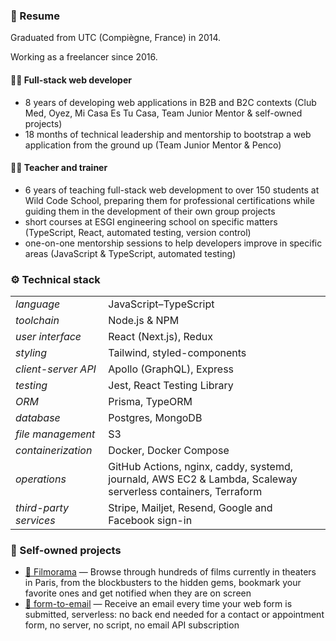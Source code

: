 ### 📝 Resume

Graduated from UTC (Compiègne, France) in 2014.

Working as a freelancer since 2016.

#### 🧑‍💻 Full-stack web developer

- 8 years of developing web applications in B2B and B2C contexts (Club Med, Oyez, Mi Casa Es Tu Casa, Team Junior Mentor & self-owned projects)
- 18 months of technical leadership and mentorship to bootstrap a web application from the ground up (Team Junior Mentor & Penco)

#### 👨‍🏫 Teacher and trainer

- 6 years of teaching full-stack web development to over 150 students at Wild Code School, preparing them for professional certifications while guiding them in the development of their own group projects
- short courses at ESGI engineering school on specific matters (TypeScript, React, automated testing, version control)
- one-on-one mentorship sessions to help developers improve in specific areas (JavaScript & TypeScript, automated testing)

### ⚙️ Technical stack

|                        |                                                                                                              |
| ---------------------- | ------------------------------------------------------------------------------------------------------------ |
| _language_             | JavaScript–TypeScript                                                                                        |
| _toolchain_            | Node.js & NPM                                                                                                |
| _user interface_       | React (Next.js), Redux                                                                                       |
| _styling_              | Tailwind, styled-components                                                                                  |
| _client-server API_    | Apollo (GraphQL), Express                                                                                    |
| _testing_              | Jest, React Testing Library                                                                                  |
| _ORM_                  | Prisma, TypeORM                                                                                              |
| _database_             | Postgres, MongoDB                                                                                            |
| _file management_      | S3                                                                                                           |
| _containerization_     | Docker, Docker Compose                                                                                       |
| _operations_           | GitHub Actions, nginx, caddy, systemd, journald, AWS EC2 & Lambda, Scaleway serverless containers, Terraform |
| _third-party services_ | Stripe, Mailjet, Resend, Google and Facebook sign-in                                                         |

### 🌱 Self-owned projects

- [:link: Filmorama](https://www.filmorama.app) — Browse through hundreds of films currently in theaters in Paris, from the blockbusters to the hidden gems, bookmark your favorite ones and get notified when they are on screen
- [:link: form-to-email](https://www.form-to-email.com) — Receive an email every time your web form is submitted, serverless: no back end needed for a contact or appointment form, no server, no script, no email API subscription
